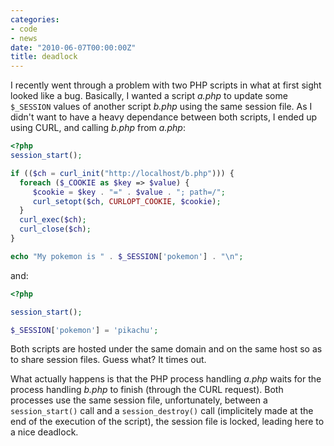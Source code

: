 ```yaml
---
categories:
- code
- news
date: "2010-06-07T00:00:00Z"
title: deadlock
---
```


I recently went through a problem with two PHP scripts in what at
first sight looked like a bug. Basically, I wanted a script _a.php_ to
update some `$_SESSION` values of another script _b.php_ using the same
session file.  As I didn't want to have a heavy dependance between
both scripts, I ended up using CURL, and calling _b.php_ from _a.php_:

```php
<?php
session_start();

if (($ch = curl_init("http://localhost/b.php"))) {
  foreach ($_COOKIE as $key => $value) {
     $cookie = $key . "=" . $value . "; path=/";
     curl_setopt($ch, CURLOPT_COOKIE, $cookie);
  }
  curl_exec($ch);
  curl_close($ch);
}

echo "My pokemon is " . $_SESSION['pokemon'] . "\n";
```

and:

```php
<?php

session_start();

$_SESSION['pokemon'] = 'pikachu';
```

Both scripts are hosted under the same domain and on the same host so
as to share session files. Guess what? It times out.

What actually happens is that the PHP process handling _a.php_ waits
for the process handling _b.php_ to finish (through the CURL
request). Both processes use the same session file, unfortunately,
between a `session_start()` call and a `session_destroy()` call
(implicitely made at the end of the execution of the script), the
session file is locked, leading here to a nice deadlock.
